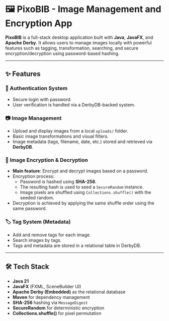 # 🖼️ PixoBIB - Image Management and Encryption App

**PixoBIB** is a full-stack desktop application built with **Java**, **JavaFX**, and **Apache Derby**. It allows users to manage images locally with powerful features such as tagging, transformation, searching, and secure encryption/decryption using password-based hashing.

---

## ✨ Features

### 🔐 Authentication System
- Secure login with password.
- User verification is handled via a DerbyDB-backed system.

### 📷 Image Management
- Upload and display images from a local `uploads/` folder.
- Basic image transformations and visual filters.
- Image metadata (tags, filename, date, etc.) stored and retrieved via **DerbyDB**.

### 🔑 Image Encryption & Decryption
- **Main feature**: Encrypt and decrypt images based on a password.
- Encryption process:
  - Password is hashed using **SHA-256**.
  - The resulting hash is used to seed a `SecureRandom` instance.
  - Image pixels are shuffled using `Collections.shuffle()` with the seeded random.
- Decryption is achieved by applying the same shuffle order using the same password.

### 🏷️ Tag System (Metadata)
- Add and remove tags for each image.
- Search images by tags.
- Tags and metadata are stored in a relational table in DerbyDB.

---

## 🛠️ Tech Stack

- **Java 21**
- **JavaFX** (FXML, SceneBuilder UI)
- **Apache Derby (Embedded)** as the relational database
- **Maven** for dependency management
- **SHA-256** hashing via `MessageDigest`
- **SecureRandom** for deterministic encryption
- **Collections.shuffle()** for pixel permutation
